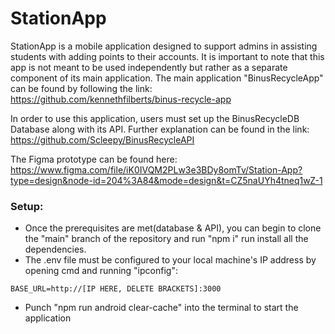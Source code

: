 ﻿# StationApp
StationApp is a mobile application designed to support admins in assisting students with adding points to their accounts. It is important to note that this app is not meant to be used independently but rather as a separate component of its main application. The main application "BinusRecycleApp" can be found by following the link: https://github.com/kennethfilberts/binus-recycle-app

In order to use this application, users must set up the BinusRecycleDB Database along with its API. Further explanation can be found in the link: https://github.com/Scleepy/BinusRecycleAPI

The Figma prototype can be found here: 
https://www.figma.com/file/iK0IVQM2PLw3e3BDy8omTv/Station-App?type=design&node-id=204%3A84&mode=design&t=CZ5naUYh4tneq1wZ-1

### Setup:
- Once the prerequisites are met(database & API), you can begin to clone the "main" branch of the repository and run "npm i" run install all the dependencies.
- The .env file must be configured to your local machine's IP address by opening cmd and running "ipconfig":
```
BASE_URL=http://[IP HERE, DELETE BRACKETS]:3000
```
- Punch "npm run android clear-cache" into the terminal to start the application

